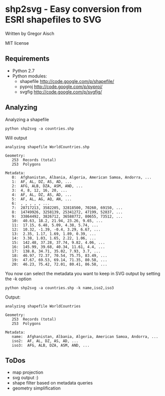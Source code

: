 shp2svg - Easy conversion from ESRI shapefiles to SVG
====

Written by Gregor Aisch

MIT license

Requirements
------------
 - Python 2.7
 - Python modules: 
	- shapefile http://code.google.com/p/shapefile/
	- pyproj http://code.google.com/p/pyproj/
	- svgfig http://code.google.com/p/svgfig/
	
Analyzing
--------
Analyzing a shapefile

	python shp2svg -a countries.shp 

Will output

	analyzing shapefile WorldCountries.shp

	Geometry:
	   253 	Records (total)
	   253 	Polygons
	
	Metadata:
	   0:  Afghanistan, Albania, Algeria, American Samoa, Andorra, ...
	   1:  AF, AL, DZ, AS, AD, ...
	   2:  AFG, ALB, DZA, ASM, AND, ...
	   3:  4, 8, 12, 16, 20, ...
	   4:  AF, AL, DZ, AS, AD, ...
	   5:  AF, AL, AG, AQ, AN, ...
	   6:  , , , , , ...
	   7:  28717213, 3582205, 32818500, 70260, 69150, ...
	   8:  14749926, 3258139, 25341272, 47199, 52837, ...
	   9:  33864492, 3826712, 36588772, 80655, 73512, ...
	   10:  40.63, 18.2, 21.94, 23.26, 9.65, ...
	   11:  17.15, 6.48, 5.09, 4.38, 5.74, ...
	   12:  10.32, -1.39, -0.4, 3.29, 6.67, ...
	   13:  2.35, 1.17, 1.69, 1.89, 0.39, ...
	   14:  3.38, 1.03, 1.65, 2.22, 1.06, ...
	   15:  142.48, 37.28, 37.74, 9.82, 4.06, ...
	   16:  145.99, 39.68, 40.34, 11.61, 4.4, ...
	   17:  138.8, 34.71, 35.02, 7.93, 3.7, ...
	   18:  46.97, 72.37, 70.54, 75.75, 83.49, ...
	   19:  47.67, 69.53, 69.14, 71.35, 80.58, ...
	   20:  46.23, 75.42, 72.01, 80.41, 86.58, ...

You now can select the metadata you want to keep in SVG output by setting the -k option

	python shp2svg -a countries.shp -k name,iso2,iso3
	
Output:

	analyzing shapefile WorldCountries
	
	Geometry:
	   253 	Records (total)
	   253 	Polygons
	
	Metadata:
	   name:  Afghanistan, Albania, Algeria, American Samoa, Andorra, ...
	   iso2:  AF, AL, DZ, AS, AD, ...
	   iso3:  AFG, ALB, DZA, ASM, AND, ...

ToDos
----------
- map projection
- svg output :)
- shape filter based on metadata queries
- geometry simplification

